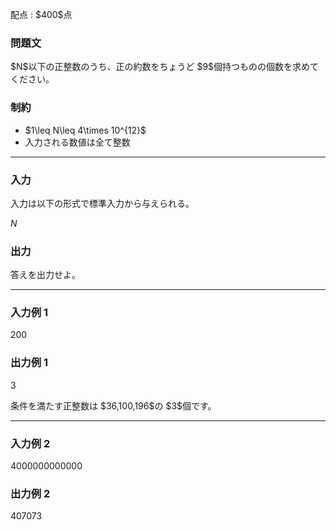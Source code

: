 
<div>

<span>

<span>

<p>
配点 : $400$点
</p>

<div>

<section>

### **問題文**

<p>
$N$以下の正整数のうち、正の約数をちょうど $9$個持つものの個数を求めてください。
</p>

</section>

</div>

<div>

<section>

### **制約**

<ul>

<li>
$1\leq N\leq 4\times 10^{12}$
</li>

<li>
入力される数値は全て整数
</li>

</ul>

</section>

</div>

---

<div>

<div>

<section>

### **入力**

<p>
入力は以下の形式で標準入力から与えられる。
</p>

<div>

$N$
</div>

</section>

</div>

<div>

<section>

### **出力**

<p>
答えを出力せよ。
</p>

</section>

</div>

</div>

---

<div>

<section>

### **入力例 1**

<div>

200

</div>

</section>

</div>

<div>

<section>

### **出力例 1**

<div>

3

</div>

<p>
条件を満たす正整数は $36,100,196$の $3$個です。
</p>

</section>

</div>

---

<div>

<section>

### **入力例 2**

<div>

4000000000000

</div>

</section>

</div>

<div>

<section>

### **出力例 2**

<div>

407073

</div>

</section>

</div>

</span>

</span>

</div>
